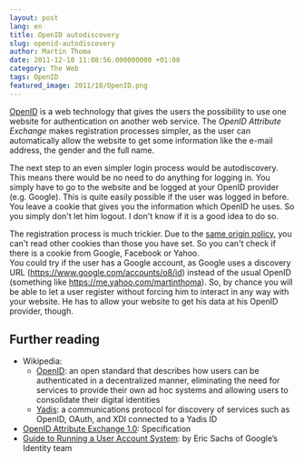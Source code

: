 ```yaml
---
layout: post
lang: en
title: OpenID autodiscovery
slug: openid-autodiscovery
author: Martin Thoma
date: 2011-12-10 11:08:56.000000000 +01:00
category: The Web
tags: OpenID
featured_image: 2011/10/OpenID.png
---
```

<a href="../5-web-technologies-which-should-be-used-more-often/#OpenID">OpenID</a> is a web technology that gives the users the possibility to use one website for authentication on another web service. The <em>OpenID Attribute Exchange</em> makes registration processes simpler, as the user can automatically allow the website to get some information like the e-mail address, the gender and the full name.

The next step to an even simpler login process would be autodiscovery. This means there would be no need to do anything for logging in. You simply have to go to the website and be logged at your OpenID provider (e.g. Google). This is quite easily possible if the user was logged in before. You leave a cookie that gives you the information which OpenID he uses. So you simply don't let him logout. I don't know if it is a good idea to do so.

The registration process is much trickier. Due to the <a href="http://en.wikipedia.org/wiki/Same_origin_policy">same origin policy</a>, you can't read other cookies than those you have set. So you can't check if there is a cookie from Google, Facebook or Yahoo.<br/>
You could try if the user has a Google account, as Google uses a discovery URL (https://www.google.com/accounts/o8/id) instead of the usual OpenID (something like https://me.yahoo.com/martinthoma). So, by chance you will be able to let a user register without forcing him to interact in any way with your website. He has to allow your website to get his data at his OpenID provider, though.

<h2>Further reading</h2>
<ul>
<li>Wikipedia:
<ul>
<li><a href="http://en.wikipedia.org/wiki/OpenID">OpenID</a>: an open standard that describes how users can be authenticated in a decentralized manner, eliminating the need for services to provide their own ad hoc systems and allowing users to consolidate their digital identities</li>
<li><a href="http://en.wikipedia.org/wiki/Yadis">Yadis</a>: a communications protocol for discovery of services such as OpenID, OAuth, and XDI connected to a Yadis ID</li>
</ul>
</li>
<li><a href="http://openid.net/specs/openid-attribute-exchange-1_0.html">OpenID Attribute Exchange 1.0</a>: Specification</li>
<li><a href="https://docs.google.com/document/pub?id=1O7jyQLb7dW6EnJrFsWZDyh0Yq0aFJU5UJ4i5QzYlTjU&pli=1">Guide to Running a User Account System</a>: by Eric Sachs of Google&rsquo;s Identity team</li>
</ul>
